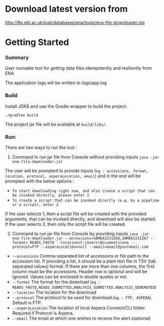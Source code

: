 # Download latest version from 
http://ftp.ebi.ac.uk/pub/databases/ena/tools/ena-file-downloader.zip

# Getting Started

### Summary

User runnable tool for getting data files idempotently and resiliently from ENA

The application logs will be written to logs\app.log

### Build

Install JDK8 and use the Gradle wrapper to build the project:

    ./gradlew build

The project jar file will be available at `build/libs/`.

### Run:

There are two ways to run the tool : 

1. Command to run jar file from Console without providing inputs `java -jar ena-file-downloader.jar`

The user will be prompted to provide inputs  (`eg : accessions, format, location, protocol, asperaLocation, email`) and
in the end will be prompted with the below options :

* `To start downloading right now, and also create a script that can be invoked directly, please enter 1`
* `To create a script that can be invoked directly (e.g. by a pipeline or a script), enter 2`

If the user selects 1, then a script file will be created with the provided arguments, that can be invoked
directly, and download will also be started. If the user selects 2, then only the script file will be created.


2. Command to run jar file from Console by providing
   inputs `java -jar ena-file-downloader.jar --accessions=SAMEA3231268,SAMEA3231287 --format= READS_FASTQ --location=C:\Users\Documents\ena --protocol=FTP --asperaLocation=null --email=email@youremail.com`

* `--accessions` Comma separated list of accessions or file path to the accession list. If providing a list, it should be a plain text file in TSV (tab separated values) format. If there are more than one columns, the first column must be the accessions. Header row is optional and will be ignored. Values can be enclosed in double quotes or not.
* `--format` The format for the download (`eg : READS_FASTQ,READS_SUBMITTED,ANALYSIS_SUBMITTED,ANALYSIS_GENERATED`)
* `--location` The location for the download
* `--protocol` The protocol to be used for download.(`eg : FTP, ASPERA`). Default is FTP.
* `--asperaLocation` The location of local Aspera Connect/CLI folder. Required if Protocol is Aspera.
* `--email` The email at which one wishes to receive the alert.(optional)


